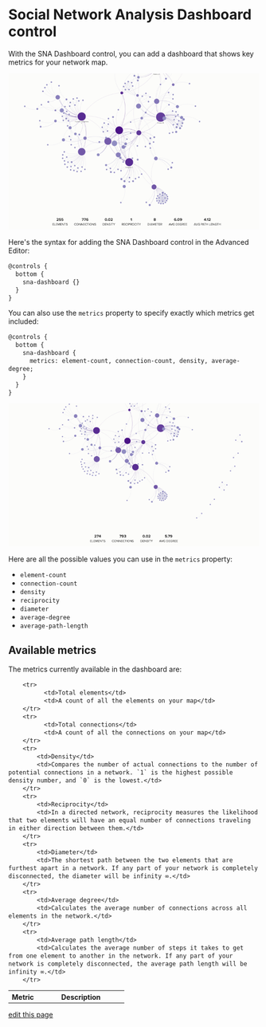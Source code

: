 # Social Network Analysis Dashboard control

With the SNA Dashboard control, you can add a dashboard that shows key metrics for your network map.

![SNA Dashboard](/images/sna-dashboard.png)

Here's the syntax for adding the SNA Dashboard control in the Advanced Editor:

```
@controls {
  bottom {
    sna-dashboard {}
  }
}
```

You can also use the `metrics` property to specify exactly which metrics get included:

```
@controls {
  bottom {
    sna-dashboard {
      metrics: element-count, connection-count, density, average-degree;
    }
  }
}
```

![SNA Dashboard with custom metrics](/images/sna-dashboard-custom-metrics.png)

Here are all the possible values you can use in the `metrics` property:

- `element-count`
- `connection-count`
- `density`
- `reciprocity`
- `diameter`
- `average-degree`
- `average-path-length`


## Available metrics

The metrics currently available in the dashboard are:

<style>
tr th:first-child {
    width: 25%;
}
</style>

<table class="table"><tbody>
        <tr>
            <th class="text-left">Metric</th>
            <th class="text-left">Description</th>
        </tr>

        <tr>
              <td>Total elements</td>
              <td>A count of all the elements on your map</td>
        </tr>
        <tr>
              <td>Total connections</td>
              <td>A count of all the connections on your map</td>
        </tr>
        <tr>
            <td>Density</td>
            <td>Compares the number of actual connections to the number of potential connections in a network. `1` is the highest possible density number, and `0` is the lowest.</td>
        </tr>
        <tr>
            <td>Reciprocity</td>
            <td>In a directed network, reciprocity measures the likelihood that two elements will have an equal number of connections traveling in either direction between them.</td>
        </tr>
        <tr>
            <td>Diameter</td>
            <td>The shortest path between the two elements that are furthest apart in a network. If any part of your network is completely disconnected, the diameter will be infinity ∞.</td>
        </tr>
        <tr>
            <td>Average degree</td>
            <td>Calculates the average number of connections across all elements in the network.</td>
        </tr>
        <tr>
            <td>Average path length</td>
            <td>Calculates the average number of steps it takes to get from one element to another in the network. If any part of your network is completely disconnected, the average path length will be infinity ∞.</td>
        </tr>
</tbody></table>





<span class="edit-link"><a href="https://github.com/kumu/docs/blob/master/guides/controls/sna-dashboard-control.md" target="_blank"><i class="fa fa-github"></i> edit this page</a></span>
